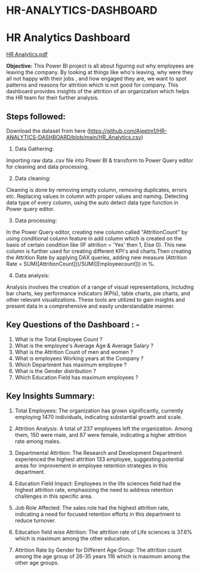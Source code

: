# HR-ANALYTICS-DASHBOARD

# HR Analytics Dashboard

[HR Analytics.pdf](https://github.com/Ajeetm1/HR-ANALYTICS-DASHBOARD/files/15023316/HR.Analytics.pdf)

**Objective:**
This Power BI project is all about figuring out why employees are leaving the company. By looking at things like who's leaving, why were they all not happy
with their jobs , and how engaged they are, we want to spot patterns and reasons for attrition which is not good for company. This dashboard provides insights of the attrition of an organization which helps the HR team for their further analysis. 

## Steps followed:
Download the dataset from here (https://github.com/Ajeetm1/HR-ANALYTICS-DASHBOARD/blob/main/HR_Analytics.csv)

1. Data Gathering:

Importing raw data .csv file into Power BI & transform to Power Query editor for cleaning and data processing.

2. Data cleaning:

Cleaning is done by removing empty column, removing duplicates, errors etc.
Replacing values in column with proper values and naming.
Detecting data type of every column, using the auto detect data type function in Power query editor.

3. Data processing:

In the Power Query editor, creating new column called "AttritionCount" by using conditional column feature in add column which is created on the basis of certain condition like (IF attrition = 'Yes' then 1, Else 0).
This new column is further used for creating different KPI's and charts.Then creating the Attrition Rate by applying DAX queries, adding new measure (Attrition Rate = SUM([AttritionCount]))/SUM([Employeecount])) in %.

4. Data analysis:

Analysis involves the creation of a range of visual representations, including bar charts, key performance indicators (KPIs), table charts, pie charts, and other relevant visualizations.
These tools are utilized to gain insights and present data in a comprehensive and easily understandable manner.


## Key Questions of the Dashboard : -
1. What is the Total Employee Count ?
2. What is the employee's Average Age & Average Salary ?
3. What is the Attrition Count of men and women ?
4. What is employees Working years at the Company ?
5. Which Department has maximum employee ?
6. What is the Gender distribution ?
7. Which Education Field has maximum employees ?


## Key Insights Summary:
1. Total Employees: The organization has grown significantly, currently employing 1470 individuals, indicating substantial growth and scale.

2. Attrition Analysis: A total of 237 employees left the organization. Among them, 150 were male, and 87 were female, indicating a higher attrition rate among males.

3. Departmental Attrition: The Research and Development Department experienced the highest attrition  133 employee, suggesting potential areas for improvement in employee retention strategies in this department.

4. Education Field Impact: Employees in the life sciences field had the highest attrition rate, emphasizing the need to address retention challenges in this specific area.

5. Job Role Affected: The sales role had the highest attrition rate, indicating a need for focused retention efforts in this department to reduce turnover.

6. Education field wise Attrition: The attrition rate of Life sciences is 37.6% which is maximum among the other education.

7. Attrition Rate by Gender for Different Age Group: The attrition count among the age group of 26-35 years 116 which is maximum among the other age groups.



